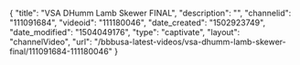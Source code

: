 {
    "title": "VSA DHumm Lamb Skewer FINAL",
    "description": "",
    "channelid": "111091684",
    "videoid": "111180046",
    "date_created": "1502923749",
    "date_modified": "1504049176",
    "type": "captivate",
    "layout": "channelVideo",
    "url": "\/bbbusa-latest-videos\/vsa-dhumm-lamb-skewer-final\/111091684-111180046"
}